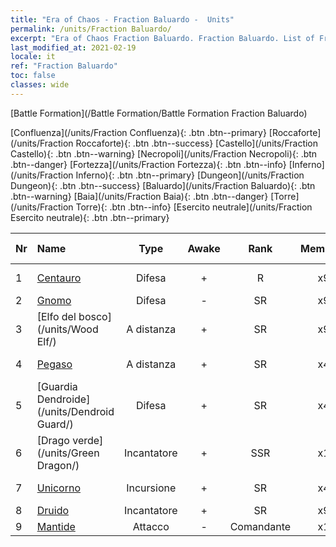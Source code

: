 ```yaml
---
title: "Era of Chaos - Fraction Baluardo -  Units"
permalink: /units/Fraction Baluardo/
excerpt: "Era of Chaos Fraction Baluardo. Fraction Baluardo. List of Fraction in Era of Chaos"
last_modified_at: 2021-02-19
locale: it
ref: "Fraction Baluardo"
toc: false
classes: wide
---
```

  [Battle Formation](/Battle Formation/Battle Formation Fraction Baluardo)

 [Confluenza](/units/Fraction Confluenza){: .btn .btn--primary} [Roccaforte](/units/Fraction Roccaforte){: .btn .btn--success} [Castello](/units/Fraction Castello){: .btn .btn--warning} [Necropoli](/units/Fraction Necropoli){: .btn .btn--danger} [Fortezza](/units/Fraction Fortezza){: .btn .btn--info} [Inferno](/units/Fraction Inferno){: .btn .btn--primary} [Dungeon](/units/Fraction Dungeon){: .btn .btn--success} [Baluardo](/units/Fraction Baluardo){: .btn .btn--warning} [Baia](/units/Fraction Baia){: .btn .btn--danger} [Torre](/units/Fraction Torre){: .btn .btn--info} [Esercito neutrale](/units/Fraction Esercito neutrale){: .btn .btn--primary} 

  | Nr |         Name        |   Type   | Awake |    Rank   |   Members     |  Stars  |  Attack  |     HP    | Awaken Name  |
  |:---|:--------------------|:--------:|:-----:|:---------:|:-------------:|:-------:|:--------:|:---------:|:-------------|
  | 1 | [Centauro](/units/Centaur/) | Difesa | + | R | x9 | <i class="fas fa-star"/> | 111.0 | 2691 |  Capitano Centauro  |
  | 2 | [Gnomo](/units/Dwarf/) | Difesa | - | SR | x9 | <i class="fas fa-star"/><i class="fas fa-star"/> | 54.6 | 1324 |   -   |
  | 3 | [Elfo del bosco](/units/Wood Elf/) | A distanza | + | SR | x9 | <i class="fas fa-star"/><i class="fas fa-star"/> | 92.4 | 438 |  Grand Elf  |
  | 4 | [Pegaso](/units/Pegasus/) | A distanza | + | SR | x4 | <i class="fas fa-star"/><i class="fas fa-star"/> | 195.1 | 1144 |  Pegaso Argenteo  |
  | 5 | [Guardia Dendroide](/units/Dendroid Guard/) | Difesa | + | SR | x4 | <i class="fas fa-star"/><i class="fas fa-star"/> | 396.0 | 10182 |  Soldato Dendroide  |
  | 6 | [Drago verde](/units/Green Dragon/) | Incantatore | + | SSR | x1 | <i class="fas fa-star"/><i class="fas fa-star"/><i class="fas fa-star"/> | 1018.2 | 4525 |  Drago d'Oro  |
  | 7 | [Unicorno](/units/Unicorn/) | Incursione | + | SR | x4 | <i class="fas fa-star"/><i class="fas fa-star"/> | 151.4 | 1850 |  Unicorno da Guerra  |
  | 8 | [Druido](/units/Druid/) | Incantatore | + | SR | x9 | <i class="fas fa-star"/><i class="fas fa-star"/><i class="fas fa-star"/> | 102.6 | 844 |  Arcidruido  |
  | 9 | [Mantide](/units/Mantis/) | Attacco | - | Comandante | x1 | <i class="fas fa-star"/><i class="fas fa-star"/><i class="fas fa-star"/> | 1140.4 | 6336 |   -   |
